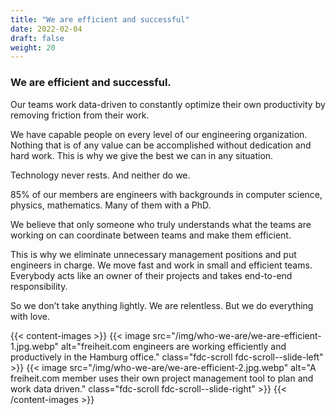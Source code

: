 ```yaml
---
title: "We are efficient and successful"
date: 2022-02-04
draft: false
weight: 20
---
```

### We are efficient and successful.

Our teams work data-driven to constantly optimize their own productivity by removing friction from their work.

We have capable people on every level of our engineering organization.
Nothing that is of any value can be accomplished without dedication and hard work. This is why we give the best we can in any situation.

Technology never rests. And neither do we.

85% of our members are engineers with backgrounds in computer science, physics, mathematics. Many of them with a PhD.

We believe that only someone who truly understands what the teams are working on can coordinate between teams and make them efficient.

This is why we eliminate unnecessary management positions and put engineers in charge. We move fast and work in small and efficient teams. Everybody acts like an owner of their projects and takes end-to-end responsibility.

So we don’t take anything lightly. We are relentless. But we do everything with love.

{{< content-images >}}
  {{< image src="/img/who-we-are/we-are-efficient-1.jpg.webp" alt="freiheit.com engineers are working efficiently and productively in the Hamburg office." class="fdc-scroll fdc-scroll--slide-left" >}}
  {{< image src="/img/who-we-are/we-are-efficient-2.jpg.webp" alt="A freiheit.com member uses their own project management tool to plan and work data driven." class="fdc-scroll fdc-scroll--slide-right" >}}
{{< /content-images >}}
